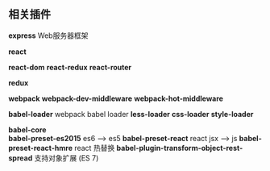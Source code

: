 


## 相关插件

**express** 
Web服务器框架

**react**

 
**react-dom**
**react-redux** 
**react-router**


**redux**


**webpack**
**webpack-dev-middleware**
**webpack-hot-middleware**

**babel-loader** webpack babel loader
**less-loader**
**css-loader**
**style-loader**

**babel-core**                           
**babel-preset-es2015** es6 --> es5
**babel-preset-react**  react jsx --> js
**babel-preset-react-hmre** react 热替换
**babel-plugin-transform-object-rest-spread** 支持对象扩展 (ES 7)
